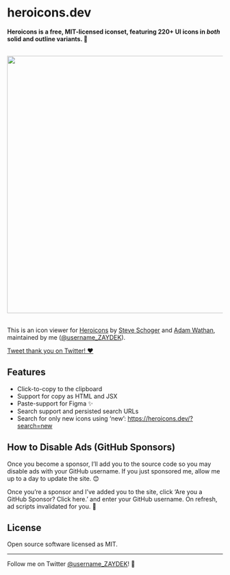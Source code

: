 # heroicons.dev

**Heroicons is a free, MIT-licensed iconset, featuring 220+ UI icons in _both_ solid and outline variants. 🥳**

<br>
<div align="center">
	<img src="https://heroicons.dev/social.png" width="600">
</div>
<br>

This is an icon viewer for [Heroicons](https://github.com/refactoringui/heroicons) by [Steve Schoger](https://twitter.com/steveschoger) and [Adam Wathan](https://twitter.com/adamwathan), maintained by me ([@username_ZAYDEK](https://twitter.com/username_ZAYDEK)).

[Tweet thank you on Twitter! ❤️](https://twitter.com/intent/tweet?text=Thanks%20@steveschoger,%20@adamwathan,%20and%20@username_ZAYDEK%20for%20Heroicons!%20%F0%9F%A4%A9&url=https://heroicons.dev)

## Features

- Click-to-copy to the clipboard
- Support for copy as HTML and JSX
- Paste-support for Figma ✨
- Search support and persisted search URLs
- Search for only new icons using ‘new’: https://heroicons.dev/?search=new

## How to Disable Ads (GitHub Sponsors)

Once you become a sponsor, I’ll add you to the source code so you may disable ads with your GitHub username. If you just sponsored me, allow me up to a day to update the site. 😊

Once you’re a sponsor and I’ve added you to the site, click ‘Are you a GitHub Sponsor? Click here.’ and enter your GitHub username. On refresh, ad scripts invalidated for you. 🤗

<!--

## Links

- [Open in GitHub](https://www.figma.com/file/vfjBXrSSOCgmVEX5fdvV4L)
- [Open in Figma](https://www.figma.com/file/vfjBXrSSOCgmVEX5fdvV4L)
- [Tweet thank you on Twitter!](https://twitter.com/intent/tweet?text=Thanks%20@steveschoger,%20@adamwathan,%20and%20@username_ZAYDEK%20for%20Heroicons!%20%F0%9F%A4%A9&url=https://heroicons.dev)
- [Sponsor **@codex-zaydek**!](https://github.com/sponsors/codex-zaydek)

-->

## License

Open source software licensed as MIT.

---

Follow me on Twitter [@username_ZAYDEK](https://twitter.com/username_ZAYDEK)! 🖖

